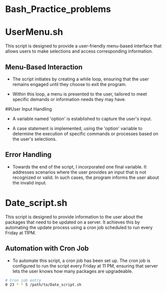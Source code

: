 # Bash_Practice_problems
# UserMenu.sh

This script is designed to provide a user-friendly menu-based interface that allows users to make selections and access corresponding information.

## Menu-Based Interaction

- The script initiates by creating a while loop, ensuring that the user remains engaged until they choose to exit the program.

- Within this loop, a menu is presented to the user, tailored to meet specific demands or information needs they may have.

##User Input Handling

- A variable named 'option' is established to capture the user's input. 

- A case statement is implemented, using the 'option' variable to determine the execution of specific commands or processes based on the user's selections.

## Error Handling

- Towards the end of the script, I incorporated one final variable. It addresses scenarios where the user provides an input that is not recognized or valid. In such cases, the program informs the user about the invalid input.


# Date_script.sh

This script is designed to provide information to the user about the packages that need to be updated on a server. It achieves this by automating the update process using a cron job scheduled to run every Friday at 11PM.

## Automation with Cron Job

- To automate this script, a cron job has been set up. The cron job is configured to run the script every Friday at 11 PM, ensuring that server lets the user knows how many packages are upgradeable.

```bash
# Cron job entry
0 23 * * 5 /path/to/Date_script.sh


